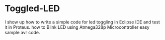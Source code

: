 # Toggled-LED
 I show up how to write a simple code for led toggling in Eclipse IDE and test it in Proteus. how to Blink LED using Atmega328p Microcontroller easy sample avr code. 
